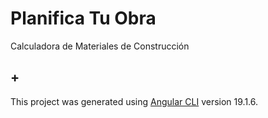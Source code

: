 # Planifica Tu Obra
Calculadora de Materiales de Construcción

## +
This project was generated using [Angular CLI](https://github.com/angular/angular-cli) version 19.1.6.
